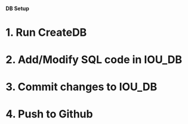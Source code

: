 #### DB Setup #####

# 1. Run CreateDB
# 2. Add/Modify SQL code in IOU_DB
# 3. Commit changes to IOU_DB
# 4. Push to Github
